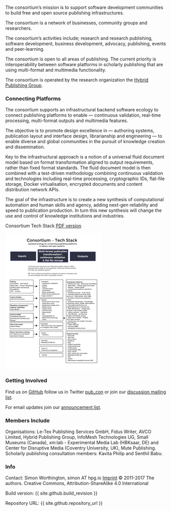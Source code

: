 The consortium’s mission is to support software development communities to build free and open source publishing infrastructures.

The consortium is a network of businesses, community groups and researchers.

The consortium’s activities include; research and research publishing, software development, business development, advocacy, publishing, events and peer-learning.

The consortium is open to all areas of publishing. The current priority is interoperability between software platforms in scholarly publishing that are using multi-format and multimedia functionality.

The consortium is operated by the research organization the [Hybrid Publishing Group](https://hpg.io/).

### Connecting Platforms

The consortium supports an infrastructural backend software ecology to connect publishing platforms to enable — continuous validation, real-time processing, multi-format outputs and multimedia features.
 
The objective is to promote design excellence in — authoring systems, publication layout and interface design, librarianship and engineering — to enable diverse and global communities in the pursuit of knowledge creation and dissemination.

Key to the infrastructural approach is a notion of a universal fluid document model based on format transformation aligned to output requirements, rather than fixed format standards. The fluid document model is then combined with a test-driven methodology combining continuous validation and technologies including real-time processing, cryptographic IDs, flat-file storage, Docker virtualisation, encrypted documents and content distribution network APIs.

The goal of the infrastructure is to create a new synthesis of computational automation and human skills and agency, adding next-gen reliability and speed to publication production. In turn this new synthesis will change the use and control of knowledge institutions and industries.

Consortium Tech Stack [PDF version](https://github.com/consortium/Hybrid-Publishing-Consortium/blob/master/pdf/consortium-v04.pdf)

[<img src="images/consortium-v04sml.png" alt="Image of Consortium Tech Stack">](https://github.com/consortium/Hybrid-Publishing-Consortium/blob/master/pdf/consortium-v04.pdf)

### Getting Involved
Find us on [GitHub](https://github.com/consortium) follow us in Twitter [pub_con](https://twitter.com/pub_con) or join our [discussion mailing list](https://lists.openmute.net/cgi-bin/mailman/listinfo/hpc-discussion).

For email updates join our [announcement list](https://lists.openmute.net/cgi-bin/mailman/listinfo/hpc-announce).

### Members Include
Organisations: Le-Tex Publishing Services GmbH, Fidus Writer, AVCO Limited, Hybrid Publishing Group, InfoMesh Technologies UG, Small Museums (Canada), xm:lab - Experimental Media Lab (HBKsaar, DE) and Center for Disruptive Media (Coventry University, UK), Mute Publishing. Scholarly publishing consultation members: Kavita Philip and Senthil Babu.

### Info
Contact: Simon Worthington, simon AT hpg.io [Imprint](imprint.md) © 2011-2017 The authors. Creative Commons, Attribution-ShareAlike 4.0 International

Build version: {{ site.github.build_revision }}
 
Repository URL: {{ site.github.repository_url }} 

